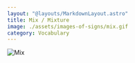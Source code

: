 ```yaml
---
layout: "@layouts/MarkdownLayout.astro"
title: Mix / Mixture
image: ./assets/images-of-signs/mix.gif
category: Vocabulary
---
```


![Mix](@signs/mix.gif)
